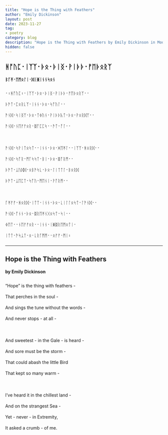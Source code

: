 ```yaml
---
title: "Hope is the Thing with Feathers"
author: "Emily Dickinson"
layout: post
date: 2023-11-27
tag:
- poetry
category: blog
description: "Hope is the Thing with Feathers by Emily Dickinson in Modern English Futhorc"
hidden: false
---
```


<h2 lang="en-Runr" style="font-family:BabelStoneRunic;">ᚻᚩ‍ᚢᛈ᛫​ᛁᛉ‍ᛉ᛫​ᚦᛟ᛫​ᚦᛁᛝ᛫​ᚹᛁᚦ‍ᚦ᛫​ᚠᛖᚦᛟᚱᛉ</h2>

<h4 lang="en-Runr" style="font-family:BabelStoneRunic;">ᛒᚪ‍ᛡ᛫ᛖᛗᛟᛚᛁ᛫​ᛞᛁᛤᛁᚾ‍ᚾᛋᛟᚾ</h4>

<div lang="en-Runr" style="line-height:35px;font-size:14px;font-family:BabelStoneRunic;">
᛫᛬ᚻᚩ‍ᚢᛈ᛬᛫​ᛁᛉ‍ᛉ᛫​ᚦᛟ᛫​ᚦᛁᛝ᛫​ᚹᛁᚦ‍ᚦ᛫​ᚠᛖᚦᛟᚱᛉ᛫᛫​<br>
ᚦᚫᛏ᛫​ᛈᛟᚱᚳᛉ᛫​ᛁᚾ‍ᚾ᛫​ᚦᛟ᛫​ᛋᚩ‍ᚢᛚ᛫᛫​<br>
ᚫᚾᛞ᛫​ᛋᛁᛝᛉ᛫​ᚦᛟ᛫​ᛏᛄᚢᚾ᛫​ᚹᛁᚦ‍ᚦᚣᛏ᛫​ᚦᛟ᛫​ᚹᛟᚱᛞᛉ᛫᛫​<br>
ᚫᚾᛞ᛫​ᚾᛖᚠ‍ᚠᛟᚱ᛫​ᛥᚩᛈ‍ᛈᛋ᛫᛫​ᚫᛏ᛫​ᚩᛚ᛫᛫​
<br><br>
ᚫᚾᛞ᛫​ᛋᚹᛁᛏᛟᛋᛏ᛫᛫​ᛁᚾ‍ᚾ᛫​ᚦᛟ᛫​ᚸᛖ‍ᛡᛚ᛫᛫​ᛁᛉ‍ᛉ᛫​ᚻᛟᚱᛞ᛫᛫​<br>
ᚫᚾᛞ᛫​ᛋᚩ‍ᚱ᛫​ᛗᚪᛋ‍ᛋᛏ᛫​ᛒᛁ᛫​ᚦᛟ᛫​ᛥᚩ‍ᚱᛗ᛫᛫​<br>
ᚦᚫᛏ᛫​ᛣᚢᛞ‍ᛞ᛫​ᛟᛒᚫᛋᚳ᛫​ᚦᛟ᛫​ᛚᛁᛏ‍ᛏᛚ᛫​ᛒᛟᚱᛞ<br>
ᚦᚫᛏ᛫​ᛣᛖᛈᛏ᛫​ᛋᚩ‍ᚢ᛫​ᛗᛖᚾᛁ᛫​ᚹᚩ‍ᚱᛗ᛫᛫​
<br><br>
ᚪ‍ᛡᚠ‍ᚠ᛫​ᚻᛟᚱᛞ᛫​ᛁᛏ‍ᛏ᛫​ᛁᚾ‍ᚾ᛫​ᚦᛟ᛫​ᚳᛁᛚ‍ᛚᛟᛋᛏ᛫​ᛚᚫᚾᛞ᛫᛫​<br>
ᚫᚾᛞ᛫​ᚩᚾ‍ᚾ᛫​ᚦᛟ᛫​ᛥᚱᛖ‍ᛡᚾᚷᛟᛋᛏ᛫​ᛋᛁ᛫᛫​<br>
ᛄᛖᛏ᛫᛫​ᚾᛖᚠ‍ᚠᛟᚱ᛫᛫​ᛁᚾ‍ᚾ᛫ᛁᛤᛥᚱᛖᛗᛟᛏᛁ᛫​<br>
ᛁᛏ‍ᛏ᛫​ᚫᛋᛣᛏ᛫​ᛟ᛫​ᚳᚱᚪᛗ‍ᛗ᛫᛫​​ᛟᚠ‍ᚠ᛫​ᛗᛁ᛬​
</div>

<hr>

<h2 lang="en-Latn">Hope is the Thing with Feathers</h2>

<h4 lang="en-Latn">by Emily Dickinson</h4>

<div lang="en-Latn" style="line-height:35px;">
“Hope” is the thing with feathers -<br>
That perches in the soul -<br>
And sings the tune without the words -<br>
And never stops - at all -
<br><br>
And sweetest - in the Gale - is heard -<br>
And sore must be the storm -<br>
That could abash the little Bird<br>
That kept so many warm -
<br><br>
I’ve heard it in the chillest land -<br>
And on the strangest Sea -<br>
Yet - never - in Extremity,<br>
It asked a crumb - of me.
</div>